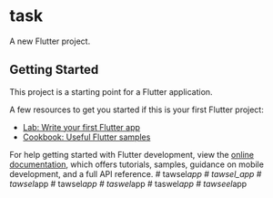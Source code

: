 # task

A new Flutter project.

## Getting Started

This project is a starting point for a Flutter application.

A few resources to get you started if this is your first Flutter project:

- [Lab: Write your first Flutter app](https://docs.flutter.dev/get-started/codelab)
- [Cookbook: Useful Flutter samples](https://docs.flutter.dev/cookbook)

For help getting started with Flutter development, view the
[online documentation](https://docs.flutter.dev/), which offers tutorials,
samples, guidance on mobile development, and a full API reference.
#   t a w s e l _ a p p  
 # tawsel_app
#   t a w s e l _ a p p  
 #   t a w s e l _ a p p  
 #   t a s w e l _ a p p  
 #   t a s w e l _ a p p  
 #   t a w s e e l _ a p p  
 